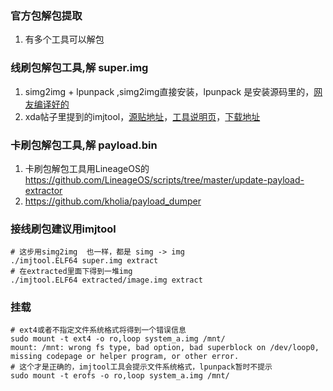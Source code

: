 ### 官方包解包提取
1. 有多个工具可以解包

### 线刷包解包工具,解 super.img
1. simg2img + lpunpack ,simg2img直接安装，lpunpack 是安装源码里的，[网友编译好的](https://blog.csdn.net/u012045061/article/details/119383397)
2. xda帖子里提到的imjtool，[源贴地址](https://forum.xda-developers.com/t/editing-system-img-inside-super-img-and-flashing-our-modifications.4196625/)，[工具说明页](https://newandroidbook.com/tools/imjtool.html)，[下载地址](http://newandroidbook.com/tools/imjtool.tgz)

### 卡刷包解包工具,解 payload.bin
1. 卡刷包解包工具用LineageOS的 https://github.com/LineageOS/scripts/tree/master/update-payload-extractor
2. https://github.com/kholia/payload_dumper

### 接线刷包建议用imjtool
```
# 这步用simg2img  也一样，都是 simg -> img
./imjtool.ELF64 super.img extract
# 在extracted里面下得到一堆img
./imjtool.ELF64 extracted/image.img extract
```

### 挂载
```
# ext4或者不指定文件系统格式将得到一个错误信息
sudo mount -t ext4 -o ro,loop system_a.img /mnt/
mount: /mnt: wrong fs type, bad option, bad superblock on /dev/loop0, missing codepage or helper program, or other error.
# 这个才是正确的，imjtool工具会提示文件系统格式，lpunpack暂时不提示
sudo mount -t erofs -o ro,loop system_a.img /mnt/
```
